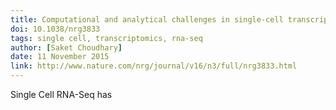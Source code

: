 ```yaml
---
title: Computational and analytical challenges in single-cell transcriptomics
doi: 10.1038/nrg3833
tags: single cell, transcriptomics, rna-seq
author: [Saket Choudhary]
date: 11 November 2015
link: http://www.nature.com/nrg/journal/v16/n3/full/nrg3833.html
---
```


Single Cell RNA-Seq has 

